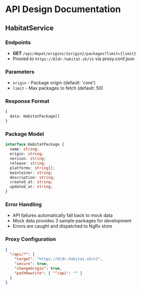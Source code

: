 # API Design Documentation

## HabitatService

### Endpoints
- **GET** `/api/depot/origins/{origin}/packages?limit={limit}`
- Proxied to `https://bldr.habitat.sh/v1` via proxy.conf.json

### Parameters
- `origin` - Package origin (default: 'core')
- `limit` - Max packages to fetch (default: 50)

### Response Format
```typescript
{
  data: HabitatPackage[]
}
```

### Package Model
```typescript
interface HabitatPackage {
  name: string;
  origin: string;
  version: string;
  release: string;
  platforms: string[];
  maintainer: string;
  description: string;
  created_at: string;
  updated_at: string;
}
```

### Error Handling
- API failures automatically fall back to mock data
- Mock data provides 3 sample packages for development
- Errors are caught and dispatched to NgRx store

### Proxy Configuration
```json
{
  "/api/*": {
    "target": "https://bldr.habitat.sh/v1",
    "secure": true,
    "changeOrigin": true,
    "pathRewrite": { "^/api": "" }
  }
}
```